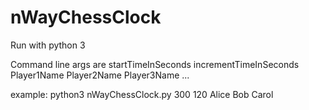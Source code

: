# nWayChessClock

Run with python 3  

Command line args are startTimeInSeconds incrementTimeInSeconds Player1Name Player2Name Player3Name ... 

example: python3 nWayChessClock.py 300 120 Alice Bob Carol 

